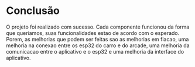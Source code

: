 # Conclusão

O projeto foi realizado com sucesso. Cada componente funcionou da forma que queriamos, suas funcionalidades estao de acordo com o esperado. Porem, as melhorias que podem ser feitas sao as melhorias em fiacao, uma melhoria na conexao entre os esp32 do carro e do arcade, uma melhoria da comunicacao entre o aplicativo e o esp32 e uma melhoria da interface do aplicativo.
